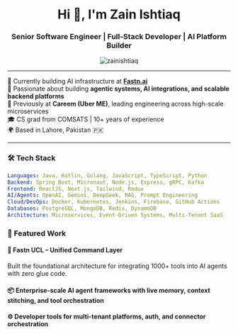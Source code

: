 <!-- README.md for github.com/zainishtiaq -->

<h1 align="center">Hi 👋, I'm Zain Ishtiaq</h1>
<h3 align="center">Senior Software Engineer | Full-Stack Developer | AI Platform Builder</h3>

<p align="center">
  <img src="https://komarev.com/ghpvc/?username=zainishtiaq&label=Profile%20views&color=0e75b6&style=flat" alt="zainishtiaq" />
</p>

---

🚀 Currently building AI infrastructure at **[Fastn.ai](https://fastn.ai)**  
🧠 Passionate about building **agentic systems, AI integrations, and scalable backend platforms**  
💼 Previously at **Careem (Uber ME)**, leading engineering across high-scale microservices  
🎓 CS grad from COMSATS | 10+ years of experience  
🌍 Based in Lahore, Pakistan 🇵🇰  

---

### 🛠️ Tech Stack

```yaml
Languages: Java, Kotlin, Golang, JavaScript, TypeScript, Python
Backend: Spring Boot, Micronaut, Node.js, Express, gRPC, Kafka
Frontend: ReactJS, Next.js, Tailwind, Redux
AI/Agents: OpenAI, Gemini, DeepSeek, RAG, Prompt Engineering
Cloud/DevOps: Docker, Kubernetes, Jenkins, Firebase, GitHub Actions
Databases: PostgreSQL, MongoDB, Redis, DynamoDB
Architecture: Microservices, Event-Driven Systems, Multi-Tenant SaaS
```

###  🚀 Featured Work
#### 🧩 Fastn UCL – Unified Command Layer
Built the foundational architecture for integrating 1000+ tools into AI agents with zero glue code.

#### 📦 Enterprise-scale AI agent frameworks with live memory, context stitching, and tool orchestration

#### ⚙️ Developer tools for multi-tenant platforms, auth, and connector orchestration

